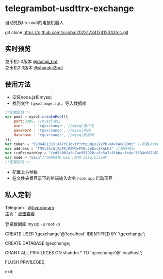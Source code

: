 # telegrambot-usdttrx-exchange
自动兑换trx-usdt的电报机器人

git clone https://github.com/xiaobai2023123412412343/cc.git
## 实时预览
兑币机1.0版本 [@duibiji_bot](https://t.me/duibiji_bot)<br>
兑币机2.0版本 [@shandui2bot](https://t.me/shandui2bot)
## 使用方法
- 安装node.js和mysql
- 找到文件 `tgexchange.sql`，导入数据库
``` javascript
/*配置区域 */
var pool = mysql.createPool({
    port:3306, //mysql端口
    user     : 'tgexchange', //mysql用户名
    password : 'tgexchange', //mysql密码
    database : 'tgexchange', //mysql数据库
});
var token = "5904481333:AAFYFJovtPYrMpuqLo2VzPk-mAvRWuD03mc" //机器人token
var address = "TMSv56vAtZgFRjPAWQvPSEu2eEoviKALH3" //转账地址
var trxPrivateKey = "fed5b06fafe7ae951928ca5e5a7e8fbbacfe4eff334e687452e997106a3a46c7"; //私钥
var mode = "main"//网络选择 main:主网 nile:nile网
/*配置区域 */
```
- 配置上方参数
- 在文件夹根目录下的终端输入命令 `node app` 启动项目
## 私人定制
Telegram：[@byprogram](https://t.me/byprogram)<br>
主页：[点击查看](https://www.byprogram.xyz/)

登录数据库 mysql -u root -p

CREATE USER 'tgexchange'@'localhost' IDENTIFIED BY 'tgexchange';

CREATE DATABASE tgexchange;

GRANT ALL PRIVILEGES ON shandui.* TO 'tgexchange'@'localhost';

FLUSH PRIVILEGES;

exit;
